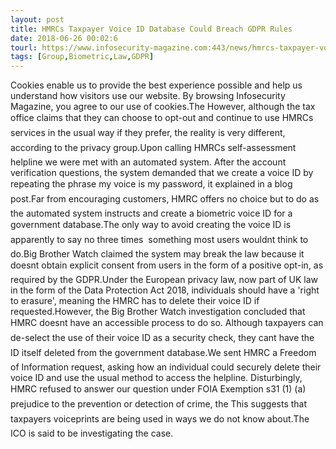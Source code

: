 ```yaml
---
layout: post
title: HMRCs Taxpayer Voice ID Database Could Breach GDPR Rules
date: 2018-06-26 00:02:6
tourl: https://www.infosecurity-magazine.com:443/news/hmrcs-taxpayer-voice-id-database/
tags: [Group,Biometric,Law,GDPR]
---
```

Cookies enable us to provide the best experience possible and help us understand how visitors use our website. By browsing Infosecurity Magazine, you agree to our use of cookies.The However, although the tax office claims that they can choose to opt-out and continue to use HMRCs services in the usual way if they prefer, the reality is very different, according to the privacy group.Upon calling HMRCs self-assessment helpline we were met with an automated system. After the account verification questions, the system demanded that we create a voice ID by repeating the phrase my voice is my password, it explained in a blog post.Far from encouraging customers, HMRC offers no choice but to do as the automated system instructs and create a biometric voice ID for a government database.The only way to avoid creating the voice ID is apparently to say no three times  something most users wouldnt think to do.Big Brother Watch claimed the system may break the law because it doesnt obtain explicit consent from users in the form of a positive opt-in, as required by the GDPR.Under the European privacy law, now part of UK law in the form of the Data Protection Act 2018, individuals should have a 'right to erasure', meaning the HMRC has to delete their voice ID if requested.However, the Big Brother Watch investigation concluded that HMRC doesnt have an accessible process to do so. Although taxpayers can de-select the use of their voice ID as a security check, they cant have the ID itself deleted from the government database.We sent HMRC a Freedom of Information request, asking how an individual could securely delete their voice ID and use the usual method to access the helpline. Disturbingly, HMRC refused to answer our question under FOIA Exemption s31 (1) (a)  prejudice to the prevention or detection of crime, the This suggests that taxpayers voiceprints are being used in ways we do not know about.The ICO is said to be investigating the case.
